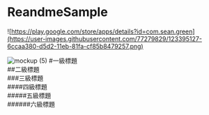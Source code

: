 # ReandmeSample
![https://play.google.com/store/apps/details?id=com.sean.green](https://user-images.githubusercontent.com/77279829/123395127-6ccaa380-d5d2-11eb-81fa-cf85b8479257.png)

![mockup (5)](https://user-images.githubusercontent.com/77279829/123379682-0f7a2680-d5c1-11eb-9761-3fad81611e56.png)
#一級標題  
##二級標題  
###三級標題  
####四級標題  
#####五級標題  
######六級標題  
